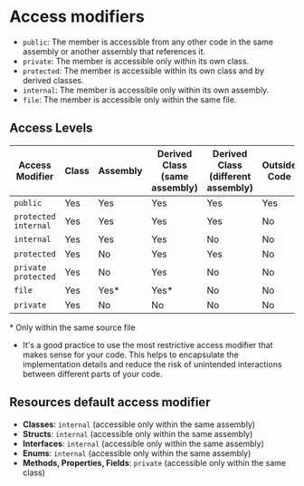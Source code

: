 # Access modifiers

- `public`: The member is accessible from any other code in the same assembly or another assembly that references it.
- `private`: The member is accessible only within its own class.
- `protected`: The member is accessible within its own class and by derived classes.
- `internal`: The member is accessible only within its own assembly.
- `file`: The member is accessible only within the same file.

## Access Levels

| Access Modifier      | Class | Assembly | Derived Class (same assembly) | Derived Class (different assembly) | Outside Code |
| -------------------- | ----- | -------- | ----------------------------- | ---------------------------------- | ------------ |
| `public`             | Yes   | Yes      | Yes                           | Yes                                | Yes          |
| `protected internal` | Yes   | Yes      | Yes                           | Yes                                | No           |
| `internal`           | Yes   | Yes      | Yes                           | No                                 | No           |
| `protected`          | Yes   | No       | Yes                           | Yes                                | No           |
| `private protected`  | Yes   | No       | Yes                           | No                                 | No           |
| `file`               | Yes   | Yes\*    | Yes\*                         | No                                 | No           |
| `private`            | Yes   | No       | No                            | No                                 | No           |

\* Only within the same source file

- It's a good practice to use the most restrictive access modifier that makes sense for your code. This helps to encapsulate the implementation details and reduce the risk of unintended interactions between different parts of your code.

## Resources default access modifier

- **Classes**: `internal` (accessible only within the same assembly)
- **Structs**: `internal` (accessible only within the same assembly)
- **Interfaces**: `internal` (accessible only within the same assembly)
- **Enums**: `internal` (accessible only within the same assembly)
- **Methods, Properties, Fields**: `private` (accessible only within the same class)
